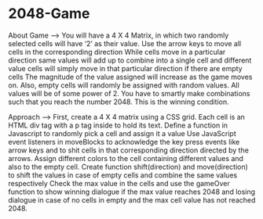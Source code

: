 # 2048-Game

About Game --> 
    You will have a 4 X 4 Matrix, in which two randomly selected cells will have ‘2’ as their value.
    Use the arrow keys to move all cells in the corresponding direction
    While cells move in a particular direction same values will add up to combine into a single cell and different value cells will simply move in that particular direction if there are empty cells
    The magnitude of the value assigned will increase as the game moves on. Also, empty cells will randomly be assigned with random values. All values will be of some power of 2.
    You have to smartly make combinations such that you reach the number 2048. This is the winning condition.


Approach --> 
First, create a 4 X 4 matrix using a CSS grid. Each cell is an HTML div tag with a p tag inside to hold its text.
Define a function in Javascript to randomly pick a cell and assign it a value
Use JavaScript event listeners in moveBlocks to acknowledge the key press events like arrow keys and to shit cells in that corresponding direction directed by the arrows.
Assign different colors to the cell containing different values and also to the empty cell.
Create function shift(direction) and move(direction) to shift the values in case of empty cells and combine the same values respectively
Check the max value in the cells and use the gameOver function to show winning dialogue if the max value reaches 2048 and losing dialogue in case of no cells in empty and the max cell value has not reached 2048.